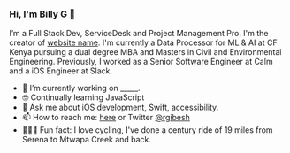 
### Hi, I'm Billy G 👋

I’m a Full Stack Dev, ServiceDesk and Project Management Pro. I'm the creator of [website name](site.com). I'm currently a Data Processor for ML & AI at CF Kenya pursuing a dual degree MBA and Masters in Civil and Environmental Engineering. Previously, I worked as a Senior Software Engineer at Calm and a iOS Engineer at Slack. 

- 📱  I’m currently working on _____.
- 🤓  Continually learning JavaScript 
- 💬  Ask me about iOS development, Swift, accessibility.
- 📫  How to reach me: [here](https://bit.ly/3H89O4s) or Twitter [@rgibesh](twitter.com/rgibesh)
- 🚴🏽‍♀️  Fun fact: I love cycling, I've done a century ride of 19 miles from Serena to Mtwapa Creek and back.



